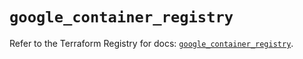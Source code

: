 # `google_container_registry`

Refer to the Terraform Registry for docs: [`google_container_registry`](https://registry.terraform.io/providers/hashicorp/google-beta/6.48.0/docs/resources/google_container_registry).
